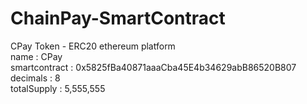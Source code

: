 # ChainPay-SmartContract 

CPay Token - ERC20 ethereum platform
<br/>
name : CPay<br/>
smartcontract : 0x5825fBa40871aaaCba45E4b34629abB86520B807<br/>
decimals : 8<br/>
totalSupply : 5,555,555
